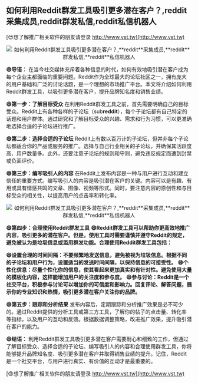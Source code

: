 ## **如何利用Reddit群发工具吸引更多潜在客户？,**reddit**采集成员,**reddit**群发私信,**reddit**私信机器人**

[😍想了解推广相关软件的朋友请登录 http://www.vst.tw](http://www.vst.tw)

 <center><img src="https://vst.tw/MP4/tuiguang/png/0.png" alt="如何利用Reddit群发工具吸引更多潜在客户？,**reddit**采集成员,**reddit**群发私信,**reddit**私信机器人"></center>

**😄导语：**
在当今社交媒体充斥着各种信息的时代，如何有效地吸引潜在客户成为每个企业主都面临的重要问题。Reddit作为全球最大的论坛社区之一，拥有庞大的用户基础和广泛的讨论话题，是一个理想的市场推广平台。本文将介绍如何利用Reddit群发工具，以吸引更多潜在客户，提升品牌知名度和销售业绩。

**😄第一步：了解目标受众**
在利用Reddit群发工具之前，首先需要明确自己的目标受众。Reddit上有各种各样的子论坛（sub**reddit**），每个子论坛都有自己特定的话题和用户群体。通过研究和了解目标受众的兴趣、需求和行为习惯，可以更准确地选择合适的子论坛进行推广。

**😄第二步：选择合适的子论坛**
Reddit上有数以百万计的子论坛，但并非每个子论坛都适合你的产品或服务的推广。选择与自己行业相关的子论坛，并确保其活跃度高、用户数量多。此外，还要注意子论坛的规则和守则，避免违反规定而遭到封禁或负面评价。

**😄第三步：编写吸引人的内容**
在Reddit上发布内容是一种与用户进行互动和建立信任的重要方式。编写吸引人的内容是吸引潜在客户的关键。内容可以是有趣、有用或具有情感共鸣的文章、图像、视频等形式。同时，要注意内容的原创性和与目标受众的相关性，以提高用户的点击率和转化率。

 <center><img src="https://vst.tw/MP4/tuiguang/png/2.png" alt="如何利用Reddit群发工具吸引更多潜在客户？,**reddit**采集成员,**reddit**群发私信,**reddit**私信机器人"></center>

**😄第四步：合理使用Reddit群发工具**
**😄Reddit群发工具可以帮助你更高效地推广内容，吸引更多的潜在客户。但是，使用工具时需要谨慎并遵守Reddit的规定，避免被认为是垃圾信息或滥用群发功能。合理使用Reddit群发工具包括：**

**😄设置合理的时间间隔：不要频繁地发送信息，避免被视为垃圾信息。根据不同的子论坛和用户行为，设置适当的发送时间间隔，以保持信息的可接受性。**
**😄个性化信息：尽量个性化你的信息，使其看起来更加真实和有针对性。避免使用大量的模板化内容，这样能增加用户的关注度和参与度。**
**😄参与讨论：Reddit是一个社交平台，积极参与讨论可以增加你的可信度和影响力。回复评论、解答问题，展示你的专业知识和热情，吸引更多潜在客户关注你的品牌。**

**😄第五步：跟踪和分析结果**
发布内容后，定期跟踪和分析推广效果是必不可少的。通过Reddit提供的分析工具或第三方工具，了解你的帖子的点击量、转化率等指标，以及用户的互动和反馈。根据数据调整策略，改进推广效果，提升吸引潜在客户的能力。

**😄结语：**
利用Reddit群发工具吸引更多潜在客户需要耐心和细致的工作，但通过了解目标受众、选择合适的子论坛、编写吸引人的内容和合理使用群发工具，你将能够提升品牌知名度、吸引更多潜在客户并取得销售业绩的提升。记住，Reddit是一个社交平台，与用户进行真实、有价值的互动才是最重要的。

[😍想了解推广相关软件的朋友请登录 http://www.vst.tw](http://www.vst.tw)




